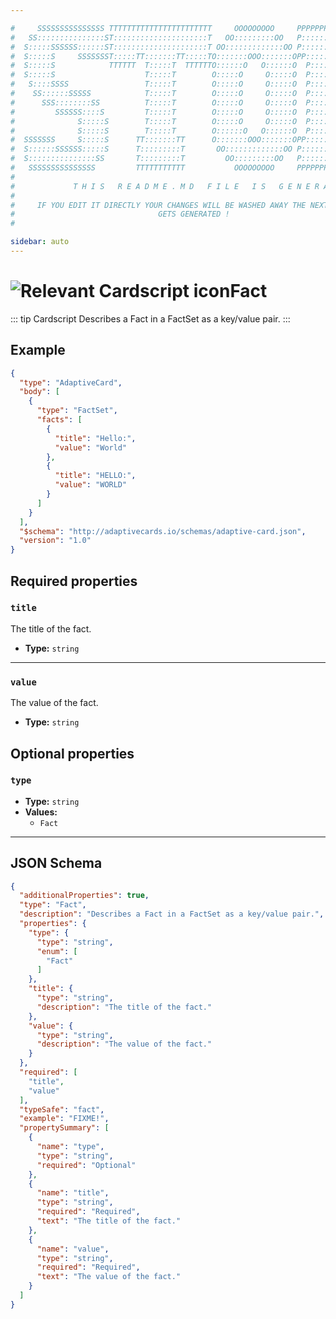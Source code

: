```yaml
---

#     SSSSSSSSSSSSSSS TTTTTTTTTTTTTTTTTTTTTTT     OOOOOOOOO     PPPPPPPPPPPPPPPPP    !!!  
#   SS:::::::::::::::ST:::::::::::::::::::::T   OO:::::::::OO   P::::::::::::::::P  !!:!! 
#  S:::::SSSSSS::::::ST:::::::::::::::::::::T OO:::::::::::::OO P::::::PPPPPP:::::P !:::! 
#  S:::::S     SSSSSSST:::::TT:::::::TT:::::TO:::::::OOO:::::::OPP:::::P     P:::::P!:::! 
#  S:::::S            TTTTTT  T:::::T  TTTTTTO::::::O   O::::::O  P::::P     P:::::P!:::! 
#  S:::::S                    T:::::T        O:::::O     O:::::O  P::::P     P:::::P!:::! 
#   S::::SSSS                 T:::::T        O:::::O     O:::::O  P::::PPPPPP:::::P !:::! 
#    SS::::::SSSSS            T:::::T        O:::::O     O:::::O  P:::::::::::::PP  !:::! 
#      SSS::::::::SS          T:::::T        O:::::O     O:::::O  P::::PPPPPPPPP    !:::! 
#         SSSSSS::::S         T:::::T        O:::::O     O:::::O  P::::P            !:::! 
#              S:::::S        T:::::T        O:::::O     O:::::O  P::::P            !!:!! 
#              S:::::S        T:::::T        O::::::O   O::::::O  P::::P             !!!   
#  SSSSSSS     S:::::S      TT:::::::TT      O:::::::OOO:::::::OPP::::::PP                 
#  S::::::SSSSSS:::::S      T:::::::::T       OO:::::::::::::OO P::::::::P           !!!  
#  S:::::::::::::::SS       T:::::::::T         OO:::::::::OO   P::::::::P          !!:!! 
#   SSSSSSSSSSSSSSS         TTTTTTTTTTT           OOOOOOOOO     PPPPPPPPPP           !!!  
#                                                                                          
#             T H I S   R E A D M E . M D   F I L E   I S   G E N E R A T E D !           
#                                                                                         
#     IF YOU EDIT IT DIRECTLY YOUR CHANGES WILL BE WASHED AWAY THE NEXT TIME THIS FILE  
#                                GETS GENERATED !
#                                                                                         

sidebar: auto
---
```


# <img class="header-prefix-icon" :src="$withBase('/cardscript-assets/icons/24dp/fact.svg')" alt="Relevant Cardscript icon">Fact

::: tip Cardscript
Describes a Fact in a FactSet as a key/value pair.
:::

## Example

``` json
{
  "type": "AdaptiveCard",
  "body": [
    {
      "type": "FactSet",
      "facts": [
        {
          "title": "Hello:",
          "value": "World"
        },
        {
          "title": "HELLO:",
          "value": "WORLD"
        }
      ]
    }
  ],
  "$schema": "http://adaptivecards.io/schemas/adaptive-card.json",
  "version": "1.0"
}
```

## Required properties

### `title`

The title of the fact.

* **Type:** `string`

----

### `value`

The value of the fact.

* **Type:** `string`

## Optional properties

### `type`

* **Type:** `string`
* **Values:**
  * `Fact`



<hr>

## JSON Schema

``` json
{
  "additionalProperties": true,
  "type": "Fact",
  "description": "Describes a Fact in a FactSet as a key/value pair.",
  "properties": {
    "type": {
      "type": "string",
      "enum": [
        "Fact"
      ]
    },
    "title": {
      "type": "string",
      "description": "The title of the fact."
    },
    "value": {
      "type": "string",
      "description": "The value of the fact."
    }
  },
  "required": [
    "title",
    "value"
  ],
  "typeSafe": "fact",
  "example": "FIXME!",
  "propertySummary": [
    {
      "name": "type",
      "type": "string",
      "required": "Optional"
    },
    {
      "name": "title",
      "type": "string",
      "required": "Required",
      "text": "The title of the fact."
    },
    {
      "name": "value",
      "type": "string",
      "required": "Required",
      "text": "The value of the fact."
    }
  ]
}
```
